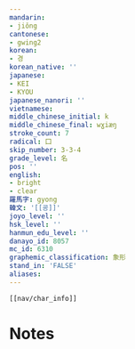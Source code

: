 ```yaml
---
mandarin:
- jiǒng
cantonese:
- gwing2
korean:
- 경
korean_native: ''
japanese:
- KEI
- KYOU
japanese_nanori: ''
vietnamese:
middle_chinese_initial: k
middle_chinese_final: wɣiæŋ
stroke_count: 7
radical: 囗
skip_number: 3-3-4
grade_level: 名
pos: ''
english:
- bright
- clear
羅馬字: gyong
韓文: '[[굥]]'
joyo_level: ''
hsk_level: ''
hanmun_edu_level: ''
danayo_id: 8057
mc_id: 6310
graphemic_classification: 象形
stand_in: 'FALSE'
aliases:
---
```

```meta-bind-embed
[[nav/char_info]]
```

# Notes
